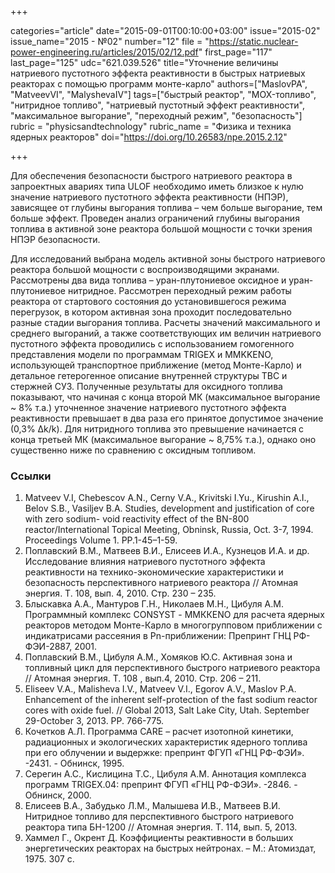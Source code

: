 +++

categories="article"
date="2015-09-01T00:10:00+03:00"
issue="2015-02"
issue_name="2015 - №02"
number="12"
file = "https://static.nuclear-power-engineering.ru/articles/2015/02/12.pdf"
first_page="117"
last_page="125"
udc="621.039.526"
title="Уточнение величины натриевого пустотного эффекта реактивности в быстрых натриевых реакторах с помощью программ монте-карло"
authors=["MaslovPA", "MatveevVI", "MalyshevaIV"]
tags=["быстрый реактор", "MOX-топливо", "нитридное топливо", "натриевый пустотный эффект реактивности", "максимальное выгорание", "переходный режим", "безопасность"]
rubric = "physicsandtechnology"
rubric_name = "Физика и техника ядерных реакторов"
doi="https://doi.org/10.26583/npe.2015.2.12"

+++

Для обеспечения безопасности быстрого натриевого реактора в запроектных авариях типа ULOF необходимо иметь близкое к нулю значение натриевого пустотного эффекта реактивности (НПЭР), зависящее от глубины выгорания топлива – чем больше выгорание, тем больше эффект. Проведен анализ ограничений глубины выгорания топлива в активной зоне реактора большой мощности с точки зрения НПЭР безопасности.

Для исследований выбрана модель активной зоны быстрого натриевого реактора большой мощности с воспроизводящими экранами. Рассмотрены два вида топлива – уран-плутониевое оксидное и уран-плутониевое нитридное. Рассмотрен переходный режим работы реактора от стартового состояния до установившегося режима перегрузок, в котором активная зона проходит последовательно разные стадии выгорания топлива. Расчеты значений максимального и среднего выгораний, а также соответствующих им величин натриевого пустотного эффекта проводились с использованием гомогенного представления модели по программам TRIGEX и MMKKENO, использующей транспортное приближение (метод Монте-Карло) и детальное гетерогенное описание внутренней структуры ТВС и стержней СУЗ. Полученные результаты для оксидного топлива показывают, что начиная с конца второй МК (максимальное выгорание ~ 8% т.а.) уточненное значение натриевого пустотного эффекта реактивности превышает в два раза его принятое допустимое значение (0,3% Δk/k). Для нитридного топлива это превышение начинается с конца третьей МК (максимальное выгорание ~ 8,75% т.а.), однако оно существенно ниже по сравнению с оксидным топливом.

### Ссылки

1. Matveev V.I, Chebescov A.N., Cerny V.A., Krivitski I.Yu., Kirushin A.I., Belov S.B., Vasiljev B.A. Studies, development and justification of core with zero sodium- void reactivity effect of the BN-800 reactor/International Topical Meeting, Obninsk, Russia, Oct. 3-7, 1994. Proceedings Volume 1. PP.1-45–1-59.
2. Поплавский В.М., Матвеев В.И., Елисеев И.А., Кузнецов И.А. и др. Исследование влияния натриевого пустотного эффекта реактивности на технико-экономические характеристики и безопасность перспективного натриевого реактора // Атомная энергия. Т. 108, вып. 4, 2010. Стр. 230 – 235.
3. Блыскавка А.А., Мантуров Г.Н., Николаев М.Н., Цибуля А.М. Программный комплекс CONSYST - ММККЕNО для расчета ядерных реакторов методом Монте-Карло в многогрупповом приближении с индикатрисами рассеяния в Pn-приближении: Препринт ГНЦ РФ-ФЭИ-2887, 2001.
4. Поплавский В.М., Цибуля А.М., Хомяков Ю.С. Активная зона и топливный цикл для перспективного быстрого натриевого реактора // Атомная энергия. Т. 108 , вып.4, 2010. Стр. 206 – 211.
5. Eliseev V.А., Malisheva I.V., Matveev V.I., Egorov А.V., Maslov P.А. Enhancement of the inherent self-protection of the fast sodium reactor cores with oxide fuel. // Global 2013, Salt Lake City, Utah. September 29-October 3, 2013. PP. 766-775.
6. Кочетков А.Л. Программа CARE – расчет изотопной кинетики, радиационных и экологических характеристик ядерного топлива при его облучении и выдержке: препринт ФГУП «ГНЦ РФ-ФЭИ». -2431. - Обнинск, 1995.
7. Серегин А.С., Кислицина Т.С., Цибуля А.М. Аннотация комплекса программ TRIGEX.04: препринт ФГУП «ГНЦ РФ-ФЭИ». -2846. - Обнинск, 2000.
8. Елисеев В.А., Забудько Л.М., Малышева И.В., Матвеев В.И. Нитридное топливо для перспективного быстрого натриевого реактора типа БН-1200 // Атомная энергия. Т. 114, вып. 5, 2013.
9. Хаммел Г., Окрент Д. Коэффициенты реактивности в больших энергетических реакторах на быстрых нейтронах. – М.: Атомиздат, 1975. 307 с.